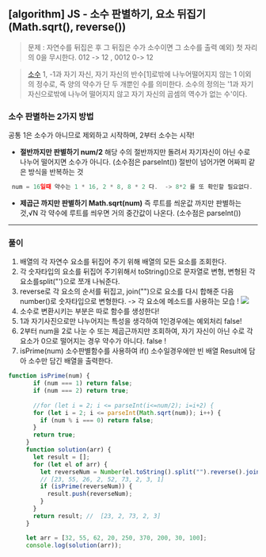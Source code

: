 ## [algorithm] JS - 소수 판별하기,  요소 뒤집기 (Math.sqrt(), reverse())

> 문제 : 자연수를 뒤집은 후 그 뒤집은 수가 소수이면 그 소수를 출력
>    예외) 첫 자리의 0을 무시한다. 012 -> 12 , 0012 0-> 12

>[소수](https://namu.wiki/w/%EC%86%8C%EC%88%98(%EC%88%98%EB%A1%A0))
>1, -1과 자기 자신, 자기 자신의 반수[1]로밖에 나누어떨어지지 않는 1 이외의 정수로, 즉 양의 약수가 단 두 개뿐인 수를 의미한다.
>소수의 정의는 '1과 자기 자신으로밖에 나누어 떨어지지 않고 자기 자신의 곱셈의 역수가 없는 수'이다.


### 소수 판별하는 2가지 방법
공통 1은 소수가 아니므로 제외하고 시작하며, 2부터 소수는 시작!
- **절반까지만 판별하기 num/2**
 해당 수의 절반까지만 돌려서 자기자신이 아닌 수로 나누어 떨어지면 소수가 아니다. (소수점은 parseInt())
  절반이 넘어가면 어짜피 같은 방식을 반복하는 것


```js
 num = 16일때 약수는 1 * 16, 2 * 8, 8 * 2 다.  -> 8*2 를 또 확인할 필요없다.
```
- **제곱근 까지만 판별하기 Math.sqrt(num)**
  즉 루트를 씌운값 까지만 판별하는 것,√N  각 약수에 루트를 씌우면 거의 중간값이 나온다. (소수점은 parseInt())
****



### 풀이
1. 배열의 각 자연수 요소를 뒤집어 주기 위해 배열의 모든 요소를 조회한다.
2. 각 숫자타입의 요소를 뒤집어 주기위해서 toString()으로 문자열로 변형, 변형된 각 요소를split("')으로 쪼개 나눠준다. 
3. reverse로 각 요소의 순서를 뒤집고, join("")으로 요소를 다시 합해준 다음 number()로 숫자타입으로 변형한다.
-> 각 요소에 메소드를 사용하는 모습 ! ![](https://images.velog.io/images/estell/post/fec8cd78-66c2-4538-9d7c-0c665f89f723/%E1%84%89%E1%85%B3%E1%84%8F%E1%85%B3%E1%84%85%E1%85%B5%E1%86%AB%E1%84%89%E1%85%A3%E1%86%BA%202022-02-13%20%E1%84%8B%E1%85%A9%E1%84%92%E1%85%AE%204.31.32.png)
4. 소수로 변환시키는 부분은 따로 함수를 생성한다! 
5. 1과 자기사진으로만 나누어지는 특성을 생각하여 1인경우에는 예외처리 false!
6. 2부터 num을 2로 나눈 수 또는 제곱근까지만 조회하여, 자기 자신이 아닌 수로 각 요소가 0으로 떨어지는 경우 약수가 아니다. false !
7. isPrime(num) 소수판별함수를 사용하여 if() 소수일경우에만 빈 배열 Result에 담아 소수만 담긴 배열을 출력한다.


 ```js
 function isPrime(num) {
        if (num === 1) return false;
   		if (num === 2) return true;
        
        //for (let i = 2; i <= parseInt(i<=num/2); i=i+2) {
        for (let i = 2; i <= parseInt(Math.sqrt(num)); i++) {
          if (num % i === 0) return false;
        }
        return true;
      }
      function solution(arr) {
        let result = [];
        for (let el of arr) {
          let reverseNum = Number(el.toString().split("").reverse().join(""));
          // [23, 55, 26, 2, 52, 73, 2, 3, 1]
          if (isPrime(reverseNum)) {
            result.push(reverseNum);
          }
        }
        return result; //  [23, 2, 73, 2, 3]
      }

      let arr = [32, 55, 62, 20, 250, 370, 200, 30, 100];
      console.log(solution(arr));